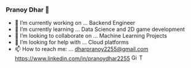 ### Pranoy Dhar 👋



- 🔭 I’m currently working on ... Backend Engineer
- 🌱 I’m currently learning ... Data Science and 2D game development
- 👯 I’m looking to collaborate on ... Machine Learning Projects
- 🤔 I’m looking for help with ... Cloud platforms
- 📫 How to reach me: ... dharpranoy2255@gmail.com https://www.linkedin.com/in/pranoydhar2255
![Github stats](https://github-readme-stats.vercel.app/api?username=dharpranoy&theme=highcontrast&show_icons=true&count_private=true)
![Top Languages Card](https://github-readme-stats.vercel.app/api/top-langs/?username=dharpranoy&layout=compact)
<html>
      <head>
            <style>
                  img{
                        height:1rem;
                        width:1rem;
                  }
            </style>
      </head>
      <body>
            <div>
                  <img src="https://cdn.jsdelivr.net/gh/devicons/devicon/icons/c/c-original.svg" /> 
            </div>
      </body>
</html>
